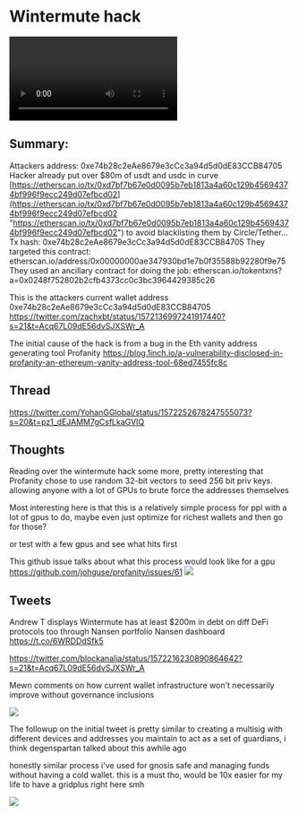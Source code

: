 # Wintermute hack

![](Recording%2020220920110524.webm)

## Summary:
Attackers address: 0xe74b28c2eAe8679e3cCc3a94d5d0dE83CCB84705 Hacker already put over $80m of usdt and usdc in curve [https://etherscan.io/tx/0xd7bf7b67e0d0095b7eb1813a4a60c129b45694374bf996f9ecc249d07efbcd02](https://etherscan.io/tx/0xd7bf7b67e0d0095b7eb1813a4a60c129b45694374bf996f9ecc249d07efbcd02 "https://etherscan.io/tx/0xd7bf7b67e0d0095b7eb1813a4a60c129b45694374bf996f9ecc249d07efbcd02") to avoid blacklisting them by Circle/Tether… Tx hash: 0xe74b28c2eAe8679e3cCc3a94d5d0dE83CCB84705 They targeted this contract: etherscan.io/address/0x00000000ae347930bd1e7b0f35588b92280f9e75 
They used an ancillary contract for doing the job: etherscan.io/tokentxns?a=0x0248f752802b2cfb4373cc0c3bc3964429385c26 

This is the attackers current wallet address
0xe74b28c2eAe8679e3cCc3a94d5d0dE83CCB84705
https://twitter.com/zachxbt/status/1572136997241917440?s=21&t=Acq67L09dE56dvSJXSWr_A

The initial cause of the hack is from a bug in the Eth vanity address generating tool Profanity
https://blog.1inch.io/a-vulnerability-disclosed-in-profanity-an-ethereum-vanity-address-tool-68ed7455fc8c

## Thread
https://twitter.com/YohanGGlobal/status/1572252678247555073?s=20&t=pz1_dEJAMM7gCsfLkaGVIQ
## Thoughts
Reading over the wintermute hack some more, pretty interesting that Profanity chose to use random 32-bit vectors to seed 256 bit priv keys. allowing anyone with a lot of GPUs to brute force the addresses themselves

Most interesting here is that this is a relatively simple process for ppl with a lot of gpus to do, maybe even just optimize for richest wallets and then go for those?

or test with a few gpus and see what hits first

This github issue talks about what this process would look like for a gpu
https://github.com/johguse/profanity/issues/61
![](profanity-bruteforce.jpg)

## Tweets

Andrew T displays Wintermute has at least $200m in debt on diff DeFi protocols too through Nansen portfolio
Nansen dashboard
https://t.co/6WRDDdSfk5

https://twitter.com/blockanalia/status/1572216230890864642?s=21&t=Acq67L09dE56dvSJXSWr_A

Mewn comments on how current wallet infrastructure won't necessarily  improve without governance inclusions

![](Pasted%20image%2020220920100146.png)

The followup on the initial tweet is pretty similar to creating a multisig with different devices and addresses you maintain to act as a set of guardians, i think degenspartan talked about this awhile ago

honestly similar process i've used for gnosis safe and managing funds without having a cold wallet. this is a must tho, would be 10x easier for my life to have a gridplus right here smh

![](Pasted%20image%2020220920100410.png)